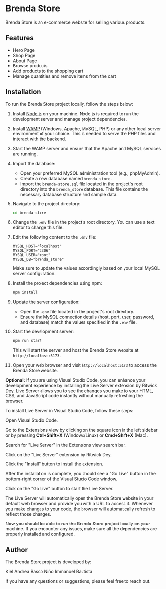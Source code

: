 # Brenda Store

Brenda Store is an e-commerce website for selling various products.

## Features

- Hero Page
- Shop Page
- About Page
- Browse products
- Add products to the shopping cart
- Manage quantities and remove items from the cart

## Installation

To run the Brenda Store project locally, follow the steps below:

1. Install [Node.js](https://nodejs.org) on your machine. Node.js is required to run the development server and manage project dependencies.

2. Install [WAMP](https://sourceforge.net/projects/wampserver/) (Windows, Apache, MySQL, PHP) or any other local server environment of your choice. This is needed to serve the PHP files and interact with the backend.

3. Start the WAMP server and ensure that the Apache and MySQL services are running.

4. Import the database:

   - Open your preferred MySQL administration tool (e.g., phpMyAdmin).
   - Create a new database named `brenda_store`.
   - Import the `brenda-store.sql` file located in the project's root directory into the `brenda_store` database. This file contains the necessary database structure and sample data.


5. Navigate to the project directory:

   ```bash
   cd brenda-store
   ```

6. Change the `.env` file in the project's root directory. You can use a text editor to change this file.

7. Edit the following content to the `.env` file:

   ```plaintext
   MYSQL_HOST="localhost"
   MYSQL_PORT="3306" 
   MYSQL_USER="root"
   MYSQL_DB="brenda_store"
   ```

   Make sure to update the values accordingly based on your local MySQL server configuration.

8. Install the project dependencies using npm:

   ```bash
   npm install
   ```

9. Update the server configuration:

   - Open the `.env` file located in the project's root directory.
   - Ensure the MySQL connection details (host, port, user, password, and database) match the values specified in the `.env` file.

10. Start the development server:

    ```bash
    npm run start
    ```

    This will start the server and host the Brenda Store website at `http://localhost:5173`.

11. Open your web browser and visit `http://localhost:5173` to access the Brenda Store website.

**Optional:** If you are using Visual Studio Code, you can enhance your development experience by installing the Live Server extension by Ritwick Dey. Live Server allows you to see the changes you make to your HTML, CSS, and JavaScript code instantly without manually refreshing the browser.

To install Live Server in Visual Studio Code, follow these steps:

Open Visual Studio Code.

Go to the Extensions view by clicking on the square icon in the left sidebar or by pressing **Ctrl+Shift+X** (Windows/Linux) or **Cmd+Shift+X** (Mac).

Search for "Live Server" in the Extensions view search bar.

Click on the "Live Server" extension by Ritwick Dey.

Click the "Install" button to install the extension.

After the installation is complete, you should see a "Go Live" button in the bottom-right corner of the Visual Studio Code window.

Click on the "Go Live" button to start the Live Server.

The Live Server will automatically open the Brenda Store website in your default web browser and provide you with a URL to access it. Whenever you make changes to your code, the browser will automatically refresh to reflect those changes.

Now you should be able to run the Brenda Store project locally on your machine. If you encounter any issues, make sure all the dependencies are properly installed and configured.

## Author

The Brenda Store project is developed by: 

Kiel Andrea Basco
Niño Immanoel Bautista

If you have any questions or suggestions, please feel free to reach out.
